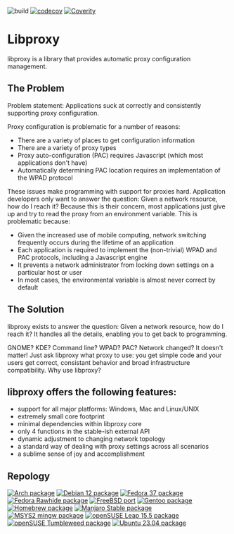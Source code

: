 ![build](https://github.com/libproxy/libproxy/actions/workflows/build.yml/badge.svg)
[![codecov](https://codecov.io/github/libproxy/libproxy/branch/main/graph/badge.svg?token=UDbFtICyin)](https://codecov.io/github/libproxy/libproxy)
[![Coverity](https://github.com/libproxy/libproxy/actions/workflows/coverity.yml/badge.svg)](https://scan.coverity.com/projects/libproxy)

# Libproxy
libproxy is a library that provides automatic proxy configuration management.

## The Problem
Problem statement: Applications suck at correctly and consistently supporting proxy configuration.

Proxy configuration is problematic for a number of reasons:

- There are a variety of places to get configuration information
- There are a variety of proxy types
- Proxy auto-configuration (PAC) requires Javascript (which most applications don't have)
- Automatically determining PAC location requires an implementation of the WPAD protocol

These issues make programming with support for proxies hard. Application developers only want to answer the question: Given a network resource, how do I reach it? Because this is their concern, most applications just give up and try to read the proxy from an environment variable. This is problematic because:

- Given the increased use of mobile computing, network switching frequently occurs during the lifetime of an application
- Each application is required to implement the (non-trivial) WPAD and PAC protocols, including a Javascript engine
- It prevents a network administrator from locking down settings on a particular host or user
- In most cases, the environmental variable is almost never correct by default

## The Solution
libproxy exists to answer the question: Given a network resource, how do I reach it? It handles all the details, enabling you to get back to programming.

GNOME? KDE? Command line? WPAD? PAC? Network changed? 
It doesn't matter! Just ask libproxy what proxy to use: you get simple code and your users get correct, consistant behavior and broad infrastructure compatibility. Why use libproxy?

## libproxy offers the following features:
- support for all major platforms: Windows, Mac and Linux/UNIX
- extremely small core footprint
- minimal dependencies within libproxy core
- only 4 functions in the stable-ish external API
- dynamic adjustment to changing network topology
- a standard way of dealing with proxy settings across all scenarios
- a sublime sense of joy and accomplishment

## Repology

[![Arch package](https://repology.org/badge/version-for-repo/arch/libproxy.svg)](https://repology.org/project/libproxy/versions)
[![Debian 12 package](https://repology.org/badge/version-for-repo/debian_12/libproxy.svg)](https://repology.org/project/libproxy/versions)
[![Fedora 37 package](https://repology.org/badge/version-for-repo/fedora_37/libproxy.svg)](https://repology.org/project/libproxy/versions)
[![Fedora Rawhide package](https://repology.org/badge/version-for-repo/fedora_rawhide/libproxy.svg)](https://repology.org/project/libproxy/versions)
[![FreeBSD port](https://repology.org/badge/version-for-repo/freebsd/libproxy.svg)](https://repology.org/project/libproxy/versions)
[![Gentoo package](https://repology.org/badge/version-for-repo/gentoo/libproxy.svg)](https://repology.org/project/libproxy/versions)
[![Homebrew package](https://repology.org/badge/version-for-repo/homebrew/libproxy.svg)](https://repology.org/project/libproxy/versions)
[![Manjaro Stable package](https://repology.org/badge/version-for-repo/manjaro_stable/libproxy.svg)](https://repology.org/project/libproxy/versions)
[![MSYS2 mingw package](https://repology.org/badge/version-for-repo/msys2_mingw/libproxy.svg)](https://repology.org/project/libproxy/versions)
[![openSUSE Leap 15.5 package](https://repology.org/badge/version-for-repo/opensuse_leap_15_5/libproxy.svg)](https://repology.org/project/libproxy/versions)
[![openSUSE Tumbleweed package](https://repology.org/badge/version-for-repo/opensuse_tumbleweed/libproxy.svg)](https://repology.org/project/libproxy/versions)
[![Ubuntu 23.04 package](https://repology.org/badge/version-for-repo/ubuntu_23_04/libproxy.svg)](https://repology.org/project/libproxy/versions)

